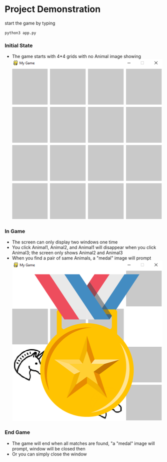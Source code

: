 # Project Demonstration
start the game by typing
```
python3 app.py
```

### Initial State
* The game starts with 4*4 grids with no Animal image showing
![](/images/initial.png)

### In Game
* The screen can only display two windows one time
* You click Animal1, Animal2, and Animal1 will disappear when you click Animal3; the screen only shows Animal2 and Animal3
* When you find a pair of same Animals, a "medal" image will prompt 
![](/images/medal.png)

### End Game
* The game will end when all matches are found, "a "medal" image will prompt, window will be closed then
* Or you can simply close the window
